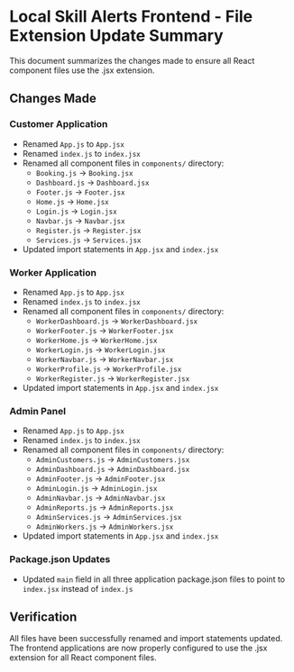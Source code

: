 # Local Skill Alerts Frontend - File Extension Update Summary

This document summarizes the changes made to ensure all React component files use the .jsx extension.

## Changes Made

### Customer Application
- Renamed `App.js` to `App.jsx`
- Renamed `index.js` to `index.jsx`
- Renamed all component files in `components/` directory:
  - `Booking.js` → `Booking.jsx`
  - `Dashboard.js` → `Dashboard.jsx`
  - `Footer.js` → `Footer.jsx`
  - `Home.js` → `Home.jsx`
  - `Login.js` → `Login.jsx`
  - `Navbar.js` → `Navbar.jsx`
  - `Register.js` → `Register.jsx`
  - `Services.js` → `Services.jsx`
- Updated import statements in `App.jsx` and `index.jsx`

### Worker Application
- Renamed `App.js` to `App.jsx`
- Renamed `index.js` to `index.jsx`
- Renamed all component files in `components/` directory:
  - `WorkerDashboard.js` → `WorkerDashboard.jsx`
  - `WorkerFooter.js` → `WorkerFooter.jsx`
  - `WorkerHome.js` → `WorkerHome.jsx`
  - `WorkerLogin.js` → `WorkerLogin.jsx`
  - `WorkerNavbar.js` → `WorkerNavbar.jsx`
  - `WorkerProfile.js` → `WorkerProfile.jsx`
  - `WorkerRegister.js` → `WorkerRegister.jsx`
- Updated import statements in `App.jsx` and `index.jsx`

### Admin Panel
- Renamed `App.js` to `App.jsx`
- Renamed `index.js` to `index.jsx`
- Renamed all component files in `components/` directory:
  - `AdminCustomers.js` → `AdminCustomers.jsx`
  - `AdminDashboard.js` → `AdminDashboard.jsx`
  - `AdminFooter.js` → `AdminFooter.jsx`
  - `AdminLogin.js` → `AdminLogin.jsx`
  - `AdminNavbar.js` → `AdminNavbar.jsx`
  - `AdminReports.js` → `AdminReports.jsx`
  - `AdminServices.js` → `AdminServices.jsx`
  - `AdminWorkers.js` → `AdminWorkers.jsx`
- Updated import statements in `App.jsx` and `index.jsx`

### Package.json Updates
- Updated `main` field in all three application package.json files to point to `index.jsx` instead of `index.js`

## Verification
All files have been successfully renamed and import statements updated. The frontend applications are now properly configured to use the .jsx extension for all React component files.